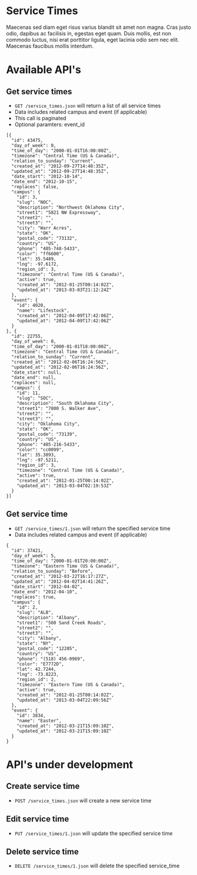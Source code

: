 # Service Times

Maecenas sed diam eget risus varius blandit sit amet non magna. Cras justo odio, dapibus ac facilisis in, egestas eget quam. Duis mollis, est non commodo luctus, nisi erat porttitor ligula, eget lacinia odio sem nec elit. Maecenas faucibus mollis interdum.

# Available API's

## Get service times

* `GET /service_times.json` will return a list of all service times
* Data includes related campus and event (if applicable)
* This call is paginated
* Optional paramters: event_id

```
[{
  "id": 43475,
  "day_of_week": 0,
  "time_of_day": "2000-01-01T16:00:00Z",
  "timezone": "Central Time (US & Canada)",
  "relation_to_sunday": "Current",
  "created_at": "2012-09-27T14:48:35Z",
  "updated_at": "2012-09-27T14:48:35Z",
  "date_start": "2012-10-14",
  "date_end": "2012-10-15",
  "replaces": false,
  "campus": {
    "id": 3,
    "slug": "NOC",
    "description": "Northwest Oklahoma City",
    "street1": "5821 NW Expressway",
    "street2": "",
    "street3": "",
    "city": "Warr Acres",
    "state": "OK",
    "postal_code": "73132",
    "country": "US",
    "phone": "405-748-5433",
    "color": "ff6600",
    "lat": 35.5489,
    "lng": -97.6172,
    "region_id": 3,
    "timezone": "Central Time (US & Canada)",
    "active": true,
    "created_at": "2012-01-25T00:14:02Z",
    "updated_at": "2013-03-03T21:12:24Z"
  },
  "event": {
    "id": 4020,
    "name": "Lifestock",
    "created_at": "2012-04-09T17:42:06Z",
    "updated_at": "2012-04-09T17:42:06Z"
  }
}, {
  "id": 22755,
  "day_of_week": 0,
  "time_of_day": "2000-01-01T18:00:00Z",
  "timezone": "Central Time (US & Canada)",
  "relation_to_sunday": "Current",
  "created_at": "2012-02-06T16:24:56Z",
  "updated_at": "2012-02-06T16:24:56Z",
  "date_start": null,
  "date_end": null,
  "replaces": null,
  "campus": {
    "id": 11,
    "slug": "SOC",
    "description": "South Oklahoma City",
    "street1": "7800 S. Walker Ave",
    "street2": "",
    "street3": "",
    "city": "Oklahoma City",
    "state": "OK",
    "postal_code": "73139",
    "country": "US",
    "phone": "405-216-5433",
    "color": "cc0099",
    "lat": 35.3893,
    "lng": -97.5211,
    "region_id": 3,
    "timezone": "Central Time (US & Canada)",
    "active": true,
    "created_at": "2012-01-25T00:14:02Z",
    "updated_at": "2013-03-04T02:19:53Z"
  }
}]
```


## Get service time

* `GET /service_times/1.json` will return the specified service time
* Data includes related campus and event (if applicable)

```
{
  "id": 37421,
  "day_of_week": 5,
  "time_of_day": "2000-01-01T20:00:00Z",
  "timezone": "Eastern Time (US & Canada)",
  "relation_to_sunday": "Before",
  "created_at": "2012-03-22T16:17:27Z",
  "updated_at": "2012-04-02T14:41:26Z",
  "date_start": "2012-04-02",
  "date_end": "2012-04-10",
  "replaces": true,
  "campus": {
    "id": 2,
    "slug": "ALB",
    "description": "Albany",
    "street1": "560 Sand Creek Roads",
    "street2": "",
    "street3": "",
    "city": "Albany",
    "state": "NY",
    "postal_code": "12205",
    "country": "US",
    "phone": "(518) 456-0969",
    "color": "E7772D",
    "lat": 42.7244,
    "lng": -73.8223,
    "region_id": 2,
    "timezone": "Eastern Time (US & Canada)",
    "active": true,
    "created_at": "2012-01-25T00:14:02Z",
    "updated_at": "2013-03-04T22:09:56Z"
  },
  "event": {
    "id": 3834,
    "name": "Easter",
    "created_at": "2012-03-21T15:09:10Z",
    "updated_at": "2012-03-21T15:09:10Z"
  }
}
```

# API's under development

## Create service time

* `POST /service_times.json` will create a new service time

## Edit service time

* `PUT /service_times/1.json` will update the specified service time

## Delete service time

* `DELETE /service_times/1.json` will delete the specified service_time